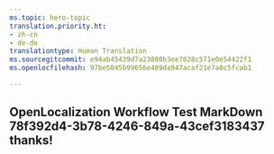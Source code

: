 ```yaml
---
ms.topic: hero-topic
translation.priority.ht:
- zh-cn
- de-de
translationtype: Human Translation
ms.sourcegitcommit: e94ab45439d7a23808b3ee7828c571e0e54422f1
ms.openlocfilehash: 97be5045b99656e489da947acaf21e7a8c5fcab1

---
```

## OpenLocalization Workflow Test MarkDown 78f392d4-3b78-4246-849a-43cef3183437 thanks!



<!--HONumber=Jul16_HO2-->


